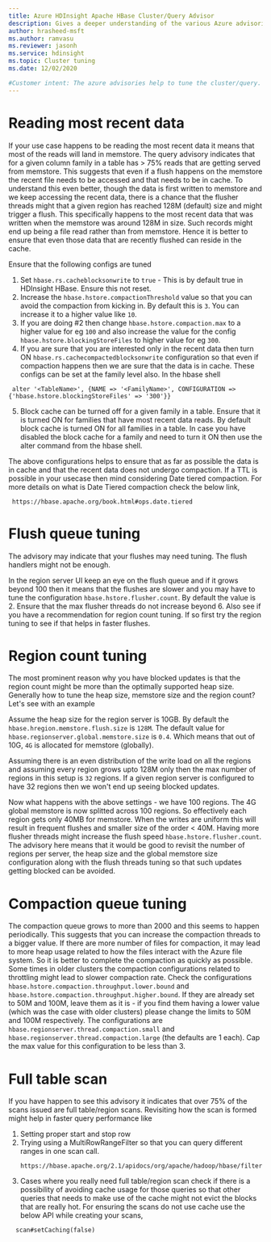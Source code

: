 ```yaml
---
title: Azure HDInsight Apache HBase Cluster/Query Advisor
description: Gives a deeper understanding of the various Azure advisories for HDInsight HBase
author: hrasheed-msft
ms.author: ramvasu
ms.reviewer: jasonh
ms.service: hdinsight
ms.topic: Cluster tuning
ms.date: 12/02/2020

#Customer intent: The azure advisories help to tune the cluster/query. This doc gives a much deeper understanding of the various advisories including the recommended configuration tunings.
---
```


# Reading most recent data
If your use case happens to be reading the most recent data it means that most of the reads will land in memstore. The query advisory indicates that for a given column family in a table has > 75% reads that are getting served from memstore. This suggests that even if a flush happens on the memstore the recent file needs to be accessed and that needs to be in cache. To understand this even better, though the data is first written to memstore and we keep accessing the recent data, there is a chance that the flusher threads might that a given region has reached 128M (default) size and might trigger a flush. This specifically happens to the most recent data that was written when the memstore was around 128M in size. Such records might end up being a file read rather than from memstore. Hence it is better to ensure that even those data that are recently flushed can reside in the cache.

Ensure that the following configs are tuned
1.  Set `hbase.rs.cacheblocksonwrite` to `true`  - This is by default true in HDInsight HBase. Ensure this not reset.
2.  Increase the `hbase.hstore.compactionThreshold` value so that you can avoid the compaction from kicking in. By default this is `3`. You can increase it to a higher value like `10`.
3. If you are doing #2 then change `hbase.hstore.compaction.max` to a higher value for eg `100` and also increase the value for the config `hbase.hstore.blockingStoreFiles` to higher value for eg `300`.
4. If you are sure that you are interested only in the recent data then turn ON `hbase.rs.cachecompactedblocksonwrite` configuration so that even if compaction happens then we are sure that the data is in cache. These configs can be set at the family level also. In the hbase shell
  ```
   alter '<TableName>', {NAME => '<FamilyName>', CONFIGURATION => {'hbase.hstore.blockingStoreFiles' => '300'}}
  ```
5. Block cache can be turned off for a given family in a table. Ensure that it is turned ON for families that have most recent data reads. By default block cache is turned ON for all families in a table. In case you have disabled the block cache for a family and need to turn it ON then use the alter command from the hbase shell.


The above configurations helps to ensure that as far as possible the data is in cache and that the recent data does not undergo compaction. If a TTL is possible in your usecase then mind considering Date tiered compaction. For more details on what is Date Tiered compaction check the below link,
  ```
   https://hbase.apache.org/book.html#ops.date.tiered
  ```

# Flush queue tuning
The advisory may indicate that your flushes may need tuning. The flush handlers might not be enough.

In the region server UI keep an eye on the flush queue and if it grows beyond 100 then it means that the flushes are slower and you may have to tune the  configuration  `hbase.hstore.flusher.count`. By default the value is 2. Ensure that the max flusher threads do not increase beyond 6.
Also see if you have a recommendation for region count tuning. If so first try the region tuning to see if that helps in faster flushes.

# Region count tuning
The most prominent reason why you have blocked updates is that the region count might be more than the optimally supported heap size. Generally how to tune the heap size, memstore size and the region count? Let's see with an example

Assume the heap size for the region server is 10GB. By default the `hbase.hregion.memstore.flush.size` is `128M`. The default value for `hbase.regionserver.global.memstore.size` is `0.4`. Which means that out of 10G, `4G` is allocated for memstore (globally).

Assuming there is an even distribution of the write load on all the regions and assuming every region grows upto 128M only then the max number of regions in this setup is `32` regions. If a given region server is configured to have 32 regions then we won't end up seeing blocked updates.

Now what happens with the above settings - we have 100 regions. The 4G global memstore is now splitted across 100 regions. So effectively each region gets only 40MB for memstore. When the writes are uniform this will result in frequent flushes and smaller size of the order < 40M. Having more flusher threads might increase the flush speed `hbase.hstore.flusher.count`.
The advisory here means that it would be good to revisit the number of regions per server, the heap size and the global memstore size configuration along with the flush threads tuning so that such updates getting blocked can be avoided.

# Compaction queue tuning
The compaction queue grows to more than 2000 and this seems to happen periodically. This suggests that you can increase the compaction threads to a bigger value. 
If there are more number of files for compaction, it may lead to more heap usage related to how the files interact with the Azure file system. So it is better to complete the compaction as quickly as possible. 
Some times in older clusters the compaction configurations related to throttling might lead to slower compaction rate. Check the configurations
`hbase.hstore.compaction.throughput.lower.bound` and `hbase.hstore.compaction.throughput.higher.bound`. If they are already set to 50M and 100M, leave them as it is - if you find them having a lower value (which was the case with older clusters) please change the limits to 50M and 100M respectively.
The configurations are `hbase.regionserver.thread.compaction.small` and `hbase.regionserver.thread.compaction.large` (the defaults are 1 each).
Cap the max value for this configuration to be less than 3.


# Full table scan
If you have happen to see this advisory it indicates that over 75% of the scans issued are full table/region scans. Revisiting how the scan is formed might help in faster query performance like 
1. Setting proper start and stop row
2. Trying using a MultiRowRangeFilter so that you can query different ranges in one scan call.
   ```
   https://hbase.apache.org/2.1/apidocs/org/apache/hadoop/hbase/filter/MultiRowRangeFilter.html
   ```
3. Cases where you really need full table/region scan check if there is a possibility of avoiding cache usage for those queries so that other queries that needs to make use of the cache might not evict the blocks that are really hot.
For ensuring the scans do not use cache use the below API while creating your scans,
  ```
    scan#setCaching(false)
  ```
